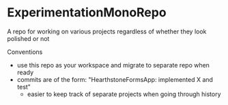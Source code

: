 # ExperimentationMonoRepo

A repo for working on various projects regardless of whether they look polished or not

Conventions

- use this repo as your workspace and migrate to separate repo when ready
- commits are of the form: "HearthstoneFormsApp: implemented X and test"
  - easier to keep track of separate projects when going through history

